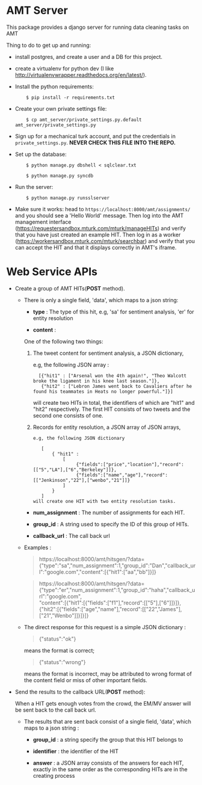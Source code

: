 AMT Server
==========

This package provides a django server for running data cleaning tasks on AMT

Thing to do to get up and running:

* install postgres, and create a user and a DB for this project.

* create a virtualenv for python dev (I like
  http://virtualenvwrapper.readthedocs.org/en/latest/).

* Install the python requirements:

          $ pip install -r requirements.txt

* Create your own private settings file:

          $ cp amt_server/private_settings.py.default amt_server/private_settings.py

* Sign up for a mechanical turk account, and put the credentials in
  `private_settings.py`. **NEVER CHECK THIS FILE INTO THE REPO.**

* Set up the database:

          $ python manage.py dbshell < sqlclear.txt

          $ python manage.py syncdb

* Run the server:

          $ python manage.py runsslserver

* Make sure it works: head to `https://localhost:8000/amt/assignments/` and you should
  see a 'Hello World' message. Then log into the AMT management interface
  (https://requestersandbox.mturk.com/mturk/manageHITs) and verify that you have
  just created an example HIT. Then log in as a worker
  (https://workersandbox.mturk.com/mturk/searchbar) and verify that you can
  accept the HIT and that it displays correctly in AMT's iframe.





Web Service APIs
=============
* Create a group of AMT HITs(**POST** method). 

  - There is only a single field, 'data', which maps to a json string:

    - **type** : The type of this hit, e.g, 'sa' for sentiment analysis, 'er' for entity resolution

    -  **content** :
    
      One of the following two things:
      
      1. The tweet content for sentiment analysis, a JSON dictionary, 
          
         e.g, the following JSON array :
          
               [{"hit1" : ["Arsenal won the 4th again!", "Theo Walcott broke the ligament in his knee last season."]}, 
                {"hit2" : ["Lebron James went back to Cavaliers after he found his teammates in Heats no longer powerful."]}]
           
         will create two HITs in total, the identifiers of which are "hit1" and "hit2" respectively. 
		 The first HIT consists of two tweets and the second one consists of one.
         
      2. Records for entity resolution, a JSON array of JSON arrays, 
         
             e.g, the following JSON dictionary
			 
                [
					{ "hit1" : 
						[
							 {"fields":["price","location"],"record":[["5","LA"],["6","Berkeley"]]}, 
							 {"fields":["name","age"],"record":[["Jenkinson","22"],["wenbo","21"]]}
						]
					}
                ]
             will create one HIT with two entity resolution tasks.
    
    -  **num_assignment** : The number of assignments for each HIT.
    
    -  **group_id** : A string used to specify the ID of this group of HITs.
    
    -  **callback_url** : The call back url

  - Examples : 
    > https://localhost:8000/amt/hitsgen/?data={"type":"sa","num_assignment":1,"group_id":"Dan","callback_url":"google.com","content":[{"hit1":["aa","bb"]}]}

	> https://localhost:8000/amt/hitsgen/?data={"type":"er","num_assignment":1,"group_id":"haha","callback_url":"google.com",	
	  "content":[{"hit1":[{"fields":["f1"],"record":[["5"],["6"]]}]},{"hit2":[{"fields":["age","name"],"record":[["22","James"],["21","Wenbo"]]}]}]}
	
  - The direct response for this request is a simple JSON dictionary :
     
    > {"status":"ok"}
    
    means the format is correct;
     
    > {"status":"wrong"}
    
    means the format is incorrect, may be attributed to wrong format of the content field or miss of other important fields.
  
  
* Send the results to the callback URL(**POST** method):
  
  When a HIT gets enough votes from the crowd, the EM/MV answer will be sent back to the call back url.
  
  - The results that are sent back consist of a single field, 'data', which maps to a json string :
    - **group_id** : a string specify the group that this HIT belongs to
    
	- **identifier** : the identifier of the HIT
	
    - **answer** : a JSON array consists of the answers for each HIT, exactly in the same order as the corresponding HITs are in the creating process
	
